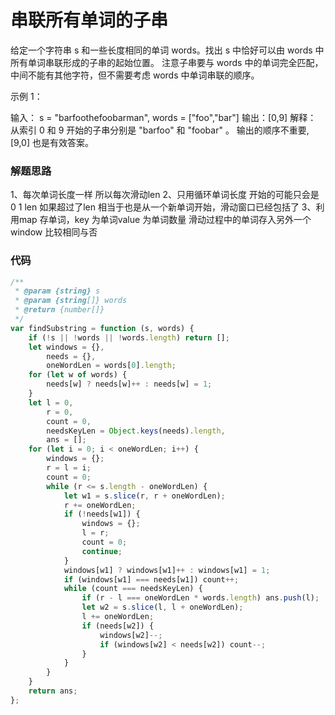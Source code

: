 # 串联所有单词的子串
给定一个字符串 s 和一些长度相同的单词 words。找出 s 中恰好可以由 words 中所有单词串联形成的子串的起始位置。
注意子串要与 words 中的单词完全匹配，中间不能有其他字符，但不需要考虑 words 中单词串联的顺序。

示例 1：

输入：
  s = "barfoothefoobarman",
  words = ["foo","bar"]
输出：[0,9]
解释：
从索引 0 和 9 开始的子串分别是 "barfoo" 和 "foobar" 。
输出的顺序不重要, [9,0] 也是有效答案。


### 解题思路

1、每次单词长度一样 所以每次滑动len
2、只用循环单词长度 开始的可能只会是 0 1 len 如果超过了len 相当于也是从一个新单词开始，滑动窗口已经包括了
3、利用map 存单词，key 为单词value 为单词数量 滑动过程中的单词存入另外一个window 比较相同与否


### 代码

```javascript
/**
 * @param {string} s
 * @param {string[]} words
 * @return {number[]}
 */
var findSubstring = function (s, words) {
    if (!s || !words || !words.length) return [];
    let windows = {},
        needs = {},
        oneWordLen = words[0].length;
    for (let w of words) {
        needs[w] ? needs[w]++ : needs[w] = 1;
    }
    let l = 0,
        r = 0,
        count = 0,
        needsKeyLen = Object.keys(needs).length,
        ans = [];
    for (let i = 0; i < oneWordLen; i++) {
        windows = {};
        r = l = i;
        count = 0;
        while (r <= s.length - oneWordLen) {
            let w1 = s.slice(r, r + oneWordLen);
            r += oneWordLen;
            if (!needs[w1]) {
                windows = {};
                l = r;
                count = 0;
                continue;
            }
            windows[w1] ? windows[w1]++ : windows[w1] = 1;
            if (windows[w1] === needs[w1]) count++;
            while (count === needsKeyLen) {
                if (r - l === oneWordLen * words.length) ans.push(l);
                let w2 = s.slice(l, l + oneWordLen);
                l += oneWordLen;
                if (needs[w2]) {
                    windows[w2]--;
                    if (windows[w2] < needs[w2]) count--;
                }
            }
        }
    }
    return ans;
};

```